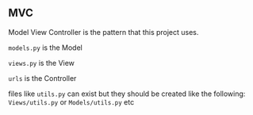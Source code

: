 ## MVC

Model View Controller is the pattern that this project uses.

`models.py` is the Model

`views.py` is the View

`urls` is the Controller

files like `utils.py` can exist but they should be created like the following:
`Views/utils.py` or `Models/utils.py` etc
